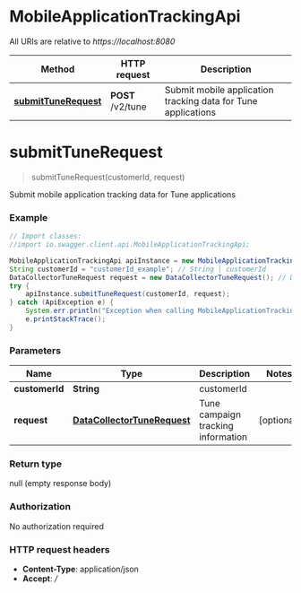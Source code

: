 # MobileApplicationTrackingApi

All URIs are relative to *https://localhost:8080*

Method | HTTP request | Description
------------- | ------------- | -------------
[**submitTuneRequest**](MobileApplicationTrackingApi.md#submitTuneRequest) | **POST** /v2/tune | Submit mobile application tracking data for Tune applications


<a name="submitTuneRequest"></a>
# **submitTuneRequest**
> submitTuneRequest(customerId, request)

Submit mobile application tracking data for Tune applications

### Example
```java
// Import classes:
//import io.swagger.client.api.MobileApplicationTrackingApi;

MobileApplicationTrackingApi apiInstance = new MobileApplicationTrackingApi();
String customerId = "customerId_example"; // String | customerId
DataCollectorTuneRequest request = new DataCollectorTuneRequest(); // DataCollectorTuneRequest | Tune campaign tracking information
try {
    apiInstance.submitTuneRequest(customerId, request);
} catch (ApiException e) {
    System.err.println("Exception when calling MobileApplicationTrackingApi#submitTuneRequest");
    e.printStackTrace();
}
```

### Parameters

Name | Type | Description  | Notes
------------- | ------------- | ------------- | -------------
 **customerId** | **String**| customerId |
 **request** | [**DataCollectorTuneRequest**](DataCollectorTuneRequest.md)| Tune campaign tracking information | [optional]

### Return type

null (empty response body)

### Authorization

No authorization required

### HTTP request headers

 - **Content-Type**: application/json
 - **Accept**: */*

